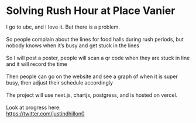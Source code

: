 # Solving Rush Hour at Place Vanier 
I go to ubc, and I love it. But there is a problem. 
<br><br>
So people complain about the lines for food halls during rush periods, but nobody knows when it’s busy and get stuck in the lines 
<br><br>
So I will post a poster, people will scan a qr code when they are stuck in line and it will record the time 
<br><br>
Then people can go on the website and see a graph of when it is super busy, then adjust their schedule accordingly 
<br><br>
The project will use next.js, chartjs, postgress, and is hosted on vercel.
<br><br>
Look at progress here:
<br>
https://twitter.com/justindhillon0

